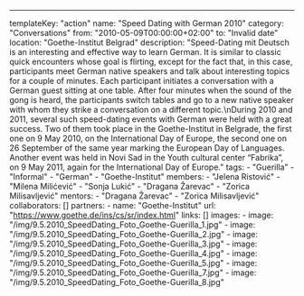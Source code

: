 ---
  templateKey: "action"
  name: "Speed Dating with German 2010"
  category: "Conversations"
  from: "2010-05-09T00:00:00+02:00"
  to: "Invalid date"
  location: "Goethe-Institut Belgrad"
  description: "Speed-Dating mit Deutsch is an interesting and effective way to learn German. It is similar to classic quick encounters whose goal is flirting, except for the fact that, in this case, participants meet German native speakers and talk about interesting topics for a couple of minutes. Each participant initiates a conversation with a German guest sitting at one table. After four minutes when the sound of the gong is heard, the participants switch tables and go to a new native speaker with whom they strike a conversation on a different topic.\nDuring 2010 and 2011, several such speed-dating events with German were held with a great success. Two of them took place in the Goethe-Institut in Belgrade, the first one on 9 May 2010, on the International Day of Europe, the second one on 26 September of the same year marking the European Day of Languages. Another event was held in Novi Sad in the Youth cultural center “Fabrika”, on 9 May 2011, again for the International Day of Europe."
  tags: 
    - "Guerilla"
    - "Informal"
    - "German"
    - "Goethe-Institut"
  members: 
    - "Jelena Ristović"
    - "Milena Milićević"
    - "Sonja Lukić"
    - "Dragana Žarevac"
    - "Zorica Milisavljević"
  mentors: 
    - "Dragana Žarevac"
    - "Zorica Milisavljević"
  collaborators: []
  partners: 
    - 
      name: "Goethe-Institut"
      url: "https://www.goethe.de/ins/cs/sr/index.html"
  links: []
  images: 
    - 
      image: "/img/9.5.2010_SpeedDating_Foto_Goethe-Guerilla_1.jpg"
    - 
      image: "/img/9.5.2010_SpeedDating_Foto_Goethe-Guerilla_2.jpg"
    - 
      image: "/img/9.5.2010_SpeedDating_Foto_Goethe-Guerilla_3.jpg"
    - 
      image: "/img/9.5.2010_SpeedDating_Foto_Goethe-Guerilla_4.jpg"
    - 
      image: "/img/9.5.2010_SpeedDating_Foto_Goethe-Guerilla_5.jpg"
    - 
      image: "/img/9.5.2010_SpeedDating_Foto_Goethe-Guerilla_7.jpg"
    - 
      image: "/img/9.5.2010_SpeedDating_Foto_Goethe-Guerilla_8.jpg"
